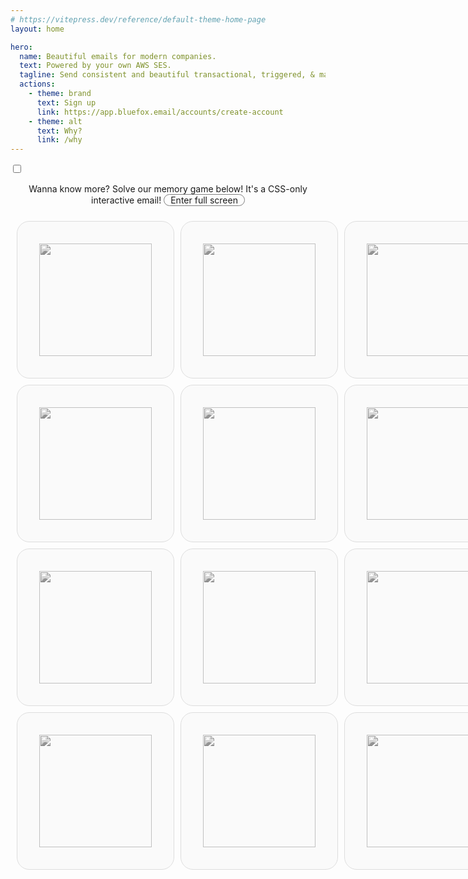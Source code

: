 ```yaml
---
# https://vitepress.dev/reference/default-theme-home-page
layout: home

hero:
  name: Beautiful emails for modern companies.
  text: Powered by your own AWS SES.
  tagline: Send consistent and beautiful transactional, triggered, & marketing emails that your customers will love.
  actions:
    - theme: brand
      text: Sign up
      link: https://app.bluefox.email/accounts/create-account
    - theme: alt
      text: Why?
      link: /why
---
```

<script setup>
  function resetGame() {
    document.getElementById('found-1').checked = false
    document.getElementById('found-2').checked = false
    document.getElementById('found-3').checked = false
    document.getElementById('found-4').checked = false
    document.getElementById('found-5').checked = false
    document.getElementById('found-6').checked = false
    document.getElementById('found-all').checked = false

    document.getElementById('c-1-1').checked = false
    document.getElementById('c-1-2').checked = false
    document.getElementById('c-1-3').checked = false
    document.getElementById('c-2-1').checked = false
    document.getElementById('c-2-2').checked = false
    document.getElementById('c-2-3').checked = false
    document.getElementById('c-3-1').checked = false
    document.getElementById('c-3-2').checked = false
    document.getElementById('c-3-3').checked = false
    document.getElementById('c-4-1').checked = false
    document.getElementById('c-4-2').checked = false
    document.getElementById('c-4-3').checked = false
  }
</script>
<style>
  .VPHero {
    background: linear-gradient(278deg, hsl(247.72, 53.44%, 90%) 10%, hsl(196.99, 86.56%, 90%) 90%);
  }

  html.dark .VPHero {
    background: linear-gradient(278deg, hsl(247.72, 53.44%, 10%) 10%, hsl(196.99, 86.56%, 10%) 90%);
  }

  .VPHero .container {
    display: block;
  }

  .VPHero .main {
    width: 100% !important;
    max-width: unset !important;
    text-align: center;
    display: block !important;
    padding: 100px 0;
  }
  .VPHero .main .name {
    width: 100% !important;
    max-width: unset !important;
  }

  .VPHero .main .text {
    width: 100% !important;
    max-width: unset !important;
    font-size: 26px;
    line-height: 32px;
  }
  .VPHero .main .tagline {
    width: 100% !important;
    max-width: unset !important;
  }

  .VPHero .main .actions {
    width: 100% !important;
    max-width: unset !important;
    justify-content: center !important;
  }

  .VPHero .main .image {
    width: 100% !important;
    max-width: 100% !important;
    display: block !important;
  }

  .VPButton {
    display: inline-block;
    border: 1px solid transparent;
    text-align: center;
    font-weight: 600;
    white-space: nowrap;
    transition: color 0.25s, border-color 0.25s, background-color 0.25s !important;
    text-decoration: none !important;
  }

  .VPButton.medium {
      border-radius: 20px;
      padding: 0 20px;
      line-height: 38px;
      font-size: 14px;
  }

  .VPButton.brand {
      border-color: var(--vp-button-brand-border);
      color: var(--vp-button-brand-text);
      background-color: var(--vp-button-brand-bg);
  }

  .VPButton.brand:hover {
    color: var(--vp-button-brand-text);
    background-color: var(--vp-button-brand-hover-bg);
  }

  .VPButton.alt {
    border-color: var(--vp-button-alt-border);
    color: var(--vp-button-alt-text);
    background-color: var(--vp-button-alt-bg);
  }

  .VPButton.alt:hover {
    border-color: var(--vp-button-alt-border);
    color: var(--vp-button-alt-text);
    background-color: var(--vp-button-alt-hover-bg);
  }


  .VPFeatures .title {
    font-size: 20px !important;
  }
  .VPFeatures .details {
    font-size: 16px !important;
  }

  .VPImage {
    max-width: 100% !important;
    max-height: 100% !important;
  }

  .memory-game-wrapper {
    width: 100%;
    height: 946px;
  }

  .memory-game-wrapper .content {
    width: 320px;
  }

  .memory-game-wrapper form table {
    all: unset;
    display: table;
    border-collapse: separate;
    border-spacing: 10px;
    margin: 0 auto;
  }
  .memory-game-wrapper form tr {
    all: unset;
    display: table-row;
    background-color: unset !important;
  }

  .memory-game-wrapper form td {
    all: unset;
    display: table-cell;
    border: none;
    border-collapse: collapse;
  }

  #exit-full-screen {
    display: none;
    border: 1px solid grey;
    border-radius: 20px;
    padding-left: 10px;
    padding-right: 10px;
    transition: all 0.5s ease;
  }

  #exit-full-screen:hover {
    color: #392C91;
    border: 1px solid #392C91;
  }

  #enter-full-screen {
    display: inline-block;
    border: 1px solid grey;
    border-radius: 20px;
    padding-left: 10px;
    padding-right: 10px;
    transition: all 0.5s ease;
  }

  #enter-full-screen:hover {
    color: #13B0EE;
    border: 1px solid #13B0EE;
  }


  #full-screen:checked ~ .memory-game-wrapper {
    position: fixed;
    top: 0;
    left: 0;
    width: 100vw;
    height: 100vh;

    background: white;
    z-index: 100;
  }

  html.dark #full-screen:checked ~ .memory-game-wrapper {
    background: #111111;
  }

  #full-screen:checked ~ .memory-game-wrapper #enter-full-screen {
    display: none;
  }
  #full-screen:checked ~ .memory-game-wrapper #exit-full-screen {
    display: inline-block;
  }



  .c {
    height: 180px;
    width: 180px;
  }

  .c label {
    display: block;
  }

  .memory-game-wrapper input[type="checkbox"] {
    display: none;
  }

  .memory-game-wrapper input[type="reset"] {
    display: none;
  }

  .card {
    width: 180px;
    height: 180px;
    padding: 35px;
    border: 1px solid #dddddd;
    border-radius: 20px;
    background: #fafafa;
  }

  html.dark .card {
    background: #111111;
    border: 1px solid #666666;
  }

  .card-back {
    filter: grayscale(100%);
    transition: all 0.5s ease;
  }

  .card-back:hover {
    border: 1px solid #13B0EE !important;
    filter: grayscale(0%);
  }

  .card-1, .card-2, .card-3, .card-4, .card-5, .card-6 {
    display: none;
  }

  .found-1, .found-2, .found-3, .found-4, .found-5, .found-6 {
    display: none;
  }

  .next {
    display: none;
  }

  .found-wrapper {
    border: 1px solid #dddddd;
    border-radius: 20px;
    padding: 20px;
    background: #fafafa;
    display: flex;
    background: linear-gradient(-45deg,#392C91 10%,#13B0EE 90%)
  }

  .found-wrapper .card {
    margin-right: 20px;
  }

  .found-wrapper h2 {
    color: white;
    margin: 0 !important;
    padding: 0 !important;
    border-top: 0px !important;
    font-size: 24px;
    line-height: 26px;
  }

  .found-wrapper p {
    color: white;
    margin: 8px 0;
    line-height: 22px;
  }

  .reset, .reset-1, .reset-2, .reset-3, .reset-4, .reset-5, .reset-6 {
    display: none;
    width: 600px;
    max-width: 100%;
    margin: 0 auto;
  }

  #win {
    display: none;
    width: 580px;
    margin: 0 auto;
    max-width: 100%;
  }

  .win-card {
    margin-top: 30px;
    border-radius: 20px;
    color: white;
    padding: 30px;
    text-align: center;

    background: linear-gradient(-45deg,#392C91 10%,#13B0EE 90%)
  }

  .win-card-actions {
    display: flex;
    justify-content: center;
  }

  #found-1:checked ~ form .card-1 { display: block; }
  #found-1:checked ~ form .label-1 { display: none; }
  #found-2:checked ~ form .card-2 { display: block; }
  #found-2:checked ~ form .label-2 { display: none; }
  #found-3:checked ~ form .card-3 { display: block; }
  #found-3:checked ~ form .label-3 { display: none; }
  #found-4:checked ~ form .card-4 { display: block; }
  #found-4:checked ~ form .label-4 { display: none; }
  #found-5:checked ~ form .card-5 { display: block; }
  #found-5:checked ~ form .label-5 { display: none; }
  #found-6:checked ~ form .card-6 { display: block; }
  #found-6:checked ~ form .label-6 { display: none; }

  #c-1-1:checked ~ .m .sl-1-1 { display: none; }
  #c-1-1:checked ~ .m .si-1-1 { display: block; }
  #c-1-2:checked ~ .m .sl-1-2 { display: none; }
  #c-1-2:checked ~ .m .si-1-2 { display: block; }
  #c-1-3:checked ~ .m .sl-1-3 { display: none; }
  #c-1-3:checked ~ .m .si-1-3 { display: block; }

  #c-2-1:checked ~ .m .sl-2-1 { display: none; }
  #c-2-1:checked ~ .m .si-2-1 { display: block; }
  #c-2-2:checked ~ .m .sl-2-2 { display: none; }
  #c-2-2:checked ~ .m .si-2-2 { display: block; }
  #c-2-3:checked ~ .m .sl-2-3 { display: none; }
  #c-2-3:checked ~ .m .si-2-3 { display: block; }

  #c-3-1:checked ~ .m .sl-3-1 { display: none; }
  #c-3-1:checked ~ .m .si-3-1 { display: block; }
  #c-3-2:checked ~ .m .sl-3-2 { display: none; }
  #c-3-2:checked ~ .m .si-3-2 { display: block; }
  #c-3-3:checked ~ .m .sl-3-3 { display: none; }
  #c-3-3:checked ~ .m .si-3-3 { display: block; }

  #c-4-1:checked ~ .m .sl-4-1 { display: none; }
  #c-4-1:checked ~ .m .si-4-1 { display: block; }
  #c-4-2:checked ~ .m .sl-4-2 { display: none; }
  #c-4-2:checked ~ .m .si-4-2 { display: block; }
  #c-4-3:checked ~ .m .sl-4-3 { display: none; }
  #c-4-3:checked ~ .m .si-4-3 { display: block; }

  /* cell 1-1 */
  #c-1-1:checked ~ #c-1-2:checked ~ .reset { display: block; }
  #c-1-1:checked ~ #c-1-2:checked ~ .selector { display: none; }
  #c-1-1:checked ~ #c-1-3:checked ~ .reset { display: block; }
  #c-1-1:checked ~ #c-1-3:checked ~ .selector { display: none; }

  #c-1-1:checked ~ #c-2-1:checked ~ .reset { display: block; }
  #c-1-1:checked ~ #c-2-1:checked ~ .selector { display: none; }
  #c-1-1:checked ~ #c-2-2:checked ~ .reset { display: block; }
  #c-1-1:checked ~ #c-2-2:checked ~ .selector { display: none; }
  #c-1-1:checked ~ #c-2-3:checked ~ .reset { display: block; }
  #c-1-1:checked ~ #c-2-3:checked ~ .selector { display: none; }

  #c-1-1:checked ~ #c-3-1:checked ~ .found-1 { display: block; }
  #c-1-1:checked ~ #c-3-1:checked ~ .selector { display: none; }
  #c-1-1:checked ~ #c-3-2:checked ~ .reset { display: block; }
  #c-1-1:checked ~ #c-3-2:checked ~ .selector { display: none; }
  #c-1-1:checked ~ #c-3-3:checked ~ .reset { display: block; }
  #c-1-1:checked ~ #c-3-3:checked ~ .selector { display: none; }

  #c-1-1:checked ~ #c-4-1:checked ~ .reset { display: block; }
  #c-1-1:checked ~ #c-4-1:checked ~ .selector { display: none; }
  #c-1-1:checked ~ #c-4-2:checked ~ .reset { display: block; }
  #c-1-1:checked ~ #c-4-2:checked ~ .selector { display: none; }
  #c-1-1:checked ~ #c-4-3:checked ~ .reset { display: block; }
  #c-1-1:checked ~ #c-4-3:checked ~ .selector { display: none; }

  /* cell 1-2 */
  #c-1-2:checked ~ #c-1-3:checked ~ .reset { display: block; }
  #c-1-2:checked ~ #c-1-3:checked ~ .selector { display: none; }

  #c-1-2:checked ~ #c-2-1:checked ~ .reset { display: block; }
  #c-1-2:checked ~ #c-2-1:checked ~ .selector { display: none; }
  #c-1-2:checked ~ #c-2-2:checked ~ .reset { display: block; }
  #c-1-2:checked ~ #c-2-2:checked ~ .selector { display: none; }
  #c-1-2:checked ~ #c-2-3:checked ~ .reset { display: block; }
  #c-1-2:checked ~ #c-2-3:checked ~ .selector { display: none; }

  #c-1-2:checked ~ #c-3-1:checked ~ .reset { display: block; }
  #c-1-2:checked ~ #c-3-1:checked ~ .selector { display: none; }
  #c-1-2:checked ~ #c-3-2:checked ~ .reset { display: block; }
  #c-1-2:checked ~ #c-3-2:checked ~ .selector { display: none; }
  #c-1-2:checked ~ #c-3-3:checked ~ .reset { display: block; }
  #c-1-2:checked ~ #c-3-3:checked ~ .selector { display: none; }

  #c-1-2:checked ~ #c-4-1:checked ~ .reset { display: block; }
  #c-1-2:checked ~ #c-4-1:checked ~ .selector { display: none; }
  #c-1-2:checked ~ #c-4-2:checked ~ .reset { display: block; }
  #c-1-2:checked ~ #c-4-2:checked ~ .selector { display: none; }
  #c-1-2:checked ~ #c-4-3:checked ~ .found-2 { display: block; }
  #c-1-2:checked ~ #c-4-3:checked ~ .selector { display: none; }

  /* cell 1-3 */
  #c-1-3:checked ~ #c-2-1:checked ~ .reset { display: block; }
  #c-1-3:checked ~ #c-2-1:checked ~ .selector { display: none; }
  #c-1-3:checked ~ #c-2-2:checked ~ .reset { display: block; }
  #c-1-3:checked ~ #c-2-2:checked ~ .selector { display: none; }
  #c-1-3:checked ~ #c-2-3:checked ~ .reset { display: block; }
  #c-1-3:checked ~ #c-2-3:checked ~ .selector { display: none; }

  #c-1-3:checked ~ #c-3-1:checked ~ .reset { display: block; }
  #c-1-3:checked ~ #c-3-1:checked ~ .selector { display: none; }
  #c-1-3:checked ~ #c-3-2:checked ~ .reset { display: block; }
  #c-1-3:checked ~ #c-3-2:checked ~ .selector { display: none; }
  #c-1-3:checked ~ #c-3-3:checked ~ .found-4 { display: block; }
  #c-1-3:checked ~ #c-3-3:checked ~ .selector { display: none; }

  #c-1-3:checked ~ #c-4-1:checked ~ .reset { display: block; }
  #c-1-3:checked ~ #c-4-1:checked ~ .selector { display: none; }
  #c-1-3:checked ~ #c-4-2:checked ~ .reset { display: block; }
  #c-1-3:checked ~ #c-4-2:checked ~ .selector { display: none; }
  #c-1-3:checked ~ #c-4-3:checked ~ .reset { display: block; }
  #c-1-3:checked ~ #c-4-3:checked ~ .selector { display: none; }

  /* cell 2-1 */
  #c-2-1:checked ~ #c-2-2:checked ~ .reset { display: block; }
  #c-2-1:checked ~ #c-2-2:checked ~ .selector { display: none; }
  #c-2-1:checked ~ #c-2-3:checked ~ .found-5 { display: block; }
  #c-2-1:checked ~ #c-2-3:checked ~ .selector { display: none; }

  #c-2-1:checked ~ #c-3-1:checked ~ .reset { display: block; }
  #c-2-1:checked ~ #c-3-1:checked ~ .selector { display: none; }
  #c-2-1:checked ~ #c-3-2:checked ~ .reset { display: block; }
  #c-2-1:checked ~ #c-3-2:checked ~ .selector { display: none; }
  #c-2-1:checked ~ #c-3-3:checked ~ .reset { display: block; }
  #c-2-1:checked ~ #c-3-3:checked ~ .selector { display: none; }

  #c-2-1:checked ~ #c-4-1:checked ~ .reset { display: block; }
  #c-2-1:checked ~ #c-4-1:checked ~ .selector { display: none; }
  #c-2-1:checked ~ #c-4-2:checked ~ .reset { display: block; }
  #c-2-1:checked ~ #c-4-2:checked ~ .selector { display: none; }
  #c-2-1:checked ~ #c-4-3:checked ~ .reset { display: block; }
  #c-2-1:checked ~ #c-4-3:checked ~ .selector { display: none; }

  /* cell 2-2 */
  #c-2-2:checked ~ #c-2-3:checked ~ .reset { display: block; }
  #c-2-2:checked ~ #c-2-3:checked ~ .selector { display: none; }

  #c-2-2:checked ~ #c-3-1:checked ~ .reset { display: block; }
  #c-2-2:checked ~ #c-3-1:checked ~ .selector { display: none; }
  #c-2-2:checked ~ #c-3-2:checked ~ .reset { display: block; }
  #c-2-2:checked ~ #c-3-2:checked ~ .selector { display: none; }
  #c-2-2:checked ~ #c-3-3:checked ~ .reset { display: block; }
  #c-2-2:checked ~ #c-3-3:checked ~ .selector { display: none; }

  #c-2-2:checked ~ #c-4-1:checked ~ .found-3 { display: block; }
  #c-2-2:checked ~ #c-4-1:checked ~ .selector { display: none; }
  #c-2-2:checked ~ #c-4-2:checked ~ .reset { display: block; }
  #c-2-2:checked ~ #c-4-2:checked ~ .selector { display: none; }
  #c-2-2:checked ~ #c-4-3:checked ~ .reset { display: block; }
  #c-2-2:checked ~ #c-4-3:checked ~ .selector { display: none; }

  /* cell 2-3 */
  #c-2-3:checked ~ #c-3-1:checked ~ .reset { display: block; }
  #c-2-3:checked ~ #c-3-1:checked ~ .selector { display: none; }
  #c-2-3:checked ~ #c-3-2:checked ~ .reset { display: block; }
  #c-2-3:checked ~ #c-3-2:checked ~ .selector { display: none; }
  #c-2-3:checked ~ #c-3-3:checked ~ .reset { display: block; }
  #c-2-3:checked ~ #c-3-3:checked ~ .selector { display: none; }

  #c-2-3:checked ~ #c-4-1:checked ~ .reset { display: block; }
  #c-2-3:checked ~ #c-4-1:checked ~ .selector { display: none; }
  #c-2-3:checked ~ #c-4-2:checked ~ .reset { display: block; }
  #c-2-3:checked ~ #c-4-2:checked ~ .selector { display: none; }
  #c-2-3:checked ~ #c-4-3:checked ~ .reset { display: block; }
  #c-2-3:checked ~ #c-4-3:checked ~ .selector { display: none; }

  /* cell 3-1 */
  #c-3-1:checked ~ #c-3-2:checked ~ .reset { display: block; }
  #c-3-1:checked ~ #c-3-2:checked ~ .selector { display: none; }
  #c-3-1:checked ~ #c-3-3:checked ~ .reset { display: block; }
  #c-3-1:checked ~ #c-3-3:checked ~ .selector { display: none; }

  #c-3-1:checked ~ #c-4-1:checked ~ .reset { display: block; }
  #c-3-1:checked ~ #c-4-1:checked ~ .selector { display: none; }
  #c-3-1:checked ~ #c-4-2:checked ~ .reset { display: block; }
  #c-3-1:checked ~ #c-4-2:checked ~ .selector { display: none; }
  #c-3-1:checked ~ #c-4-3:checked ~ .reset { display: block; }
  #c-3-1:checked ~ #c-4-3:checked ~ .selector { display: none; }

  /* cell 3-2 */
  #c-3-2:checked ~ #c-3-3:checked ~ .reset { display: block; }
  #c-3-2:checked ~ #c-3-3:checked ~ .selector { display: none; }

  #c-3-2:checked ~ #c-4-1:checked ~ .reset { display: block; }
  #c-3-2:checked ~ #c-4-1:checked ~ .selector { display: none; }
  #c-3-2:checked ~ #c-4-2:checked ~ .found-6 { display: block; }
  #c-3-2:checked ~ #c-4-2:checked ~ .selector { display: none; }
  #c-3-2:checked ~ #c-4-3:checked ~ .reset { display: block; }
  #c-3-2:checked ~ #c-4-3:checked ~ .selector { display: none; }

  /* cell 3-3 */
  #c-3-3:checked ~ #c-4-1:checked ~ .reset { display: block; }
  #c-3-3:checked ~ #c-4-1:checked ~ .selector { display: none; }
  #c-3-3:checked ~ #c-4-2:checked ~ .reset { display: block; }
  #c-3-3:checked ~ #c-4-2:checked ~ .selector { display: none; }
  #c-3-3:checked ~ #c-4-3:checked ~ .reset { display: block; }
  #c-3-3:checked ~ #c-4-3:checked ~ .selector { display: none; }

  /* cell 4-1 */
  #c-4-1:checked ~ #c-4-2:checked ~ .reset { display: block; }
  #c-4-1:checked ~ #c-4-2:checked ~ .selector { display: none; }
  #c-4-1:checked ~ #c-4-3:checked ~ .reset { display: block; }
  #c-4-1:checked ~ #c-4-3:checked ~ .selector { display: none; }

  /* cell 4-2 */
  #c-4-2:checked ~ #c-4-3:checked ~ .reset { display: block; }
  #c-4-2:checked ~ #c-4-3:checked ~ .selector { display: none; }

  /* handling found reset */
  #found-1:checked ~ form #c-1-1:checked ~ .found-1 { display: none; }
  #found-1:checked ~ form #c-1-1:checked ~ .reset-1 { display: block; }

  #found-2:checked ~ form #c-1-2:checked ~ .found-2 { display: none; }
  #found-2:checked ~ form #c-1-2:checked ~ .reset-2 { display: block; }

  #found-3:checked ~ form #c-2-2:checked ~ .found-3 { display: none; }
  #found-3:checked ~ form #c-2-2:checked ~ .reset-3 { display: block; }

  #found-4:checked ~ form #c-1-3:checked ~ .found-4 { display: none; }
  #found-4:checked ~ form #c-1-3:checked ~ .reset-4 { display: block; }

  #found-5:checked ~ form #c-2-1:checked ~ .found-5 { display: none; }
  #found-5:checked ~ form #c-2-1:checked ~ .reset-5 { display: block; }

  #found-6:checked ~ form #c-3-2:checked ~ .found-6 { display: none; }
  #found-6:checked ~ form #c-3-2:checked ~ .reset-6 { display: block; }

  #found-all:checked ~ form #win {
    display: block;
  }

  #found-all:checked ~ form .found-reset {
    display: none !important;
  }

  .show-won {
    display: none;
  }

  #found-1:checked ~ #found-2:checked ~ #found-3:checked ~ #found-4:checked ~ #found-5:checked ~ #found-6:checked ~ form .found-reset .continue {
    display: none;
  }

  #found-1:checked ~ #found-2:checked ~ #found-3:checked ~ #found-4:checked ~ #found-5:checked ~ #found-6:checked ~ form .found-reset .show-won {
    display: inline-block;
  }

  @media (max-width: 599px) {
    .VPHero .main {
      padding: 0;
    }

    #enter-full-screen {
      width: 100%;
    }
    #exit-full-screen {
      width: 100%;
    }

    #memory-game-wrapper {
      height: 540px;
    }
    .c {
      height: 90px;
      width: 90px;
    }
    .card {
      width: 90px;
      height: 90px;
      padding: 20px;
      border: 1px solid #dddddd;
      border-radius: 20px;
      background: #fafafa;
    }
    .found-wrapper {
      flex-direction: column;
      align-items: center;
    }

    .found-wrapper .card {
      margin: 0;
    }
  }
</style>

<input id="full-screen" type="checkbox">
<div class="memory-game-wrapper">
  <p style="text-align: center;">Wanna know more? Solve our memory game below! It's a CSS-only interactive email! <label id="enter-full-screen" for="full-screen">Enter full screen</label><label id="exit-full-screen" for="full-screen">Exit full screen</label></p>
  <input id="found-1" type="checkbox" />
  <input id="found-2" type="checkbox" />
  <input id="found-3" type="checkbox" />
  <input id="found-4" type="checkbox" />
  <input id="found-5" type="checkbox" />
  <input id="found-6" type="checkbox" />

  <input id="found-all" type="checkbox">
  
  <form>
    <input id="c-1-1" type="checkbox" />
    <input id="c-1-2" type="checkbox" />
    <input id="c-1-3" type="checkbox" />
    <input id="c-2-1" type="checkbox" />
    <input id="c-2-2" type="checkbox" />
    <input id="c-2-3" type="checkbox" />
    <input id="c-3-1" type="checkbox" />
    <input id="c-3-2" type="checkbox" />
    <input id="c-3-3" type="checkbox" />
    <input id="c-4-1" type="checkbox" />
    <input id="c-4-2" type="checkbox" />
    <input id="c-4-3" type="checkbox" />
    <input id="reset" type="reset" value="reset" />
    <table class="selector m">
      <tr>
        <td class="c"><label for="c-1-1" class="sl-1-1 label-1"><img class="card card-back" src="/assets/bluefoxemail-logo3.png"/></label><img class="card card-1 si-1-1" src="/assets/card-palette.png"/></td>
        <td class="c"><label for="c-1-2" class="sl-1-2 label-2"><img class="card card-back" src="/assets/bluefoxemail-logo3.png"/></label><img class="card card-2 si-1-2" src="/assets/card-editor.png"/></td>
        <td class="c"><label for="c-1-3" class="sl-1-3 label-4"><img class="card card-back" src="/assets/bluefoxemail-logo3.png"/></label><img class="card card-4 si-1-3" src="/assets/card-broken-email.png"/></td>
      </tr>
      <tr>
        <td class="c"><label for="c-2-1" class="sl-2-1 label-5"><img class="card card-back" src="/assets/bluefoxemail-logo3.png"/></label><img class="card card-5 si-2-1" src="/assets/card-puzzle.png"/></td>
        <td class="c"><label for="c-2-2" class="sl-2-2 label-3"><img class="card card-back" src="/assets/bluefoxemail-logo3.png"/></label><img class="card card-3 si-2-2" src="/assets/card-chart.png"/></td>
        <td class="c"><label for="c-2-3" class="sl-2-3 label-5"><img class="card card-back" src="/assets/bluefoxemail-logo3.png"/></label><img class="card card-5 si-2-3" src="/assets/card-puzzle.png"/></td>
      </tr>
      <tr>
        <td class="c"><label for="c-3-1" class="sl-3-1 label-1"><img class="card card-back" src="/assets/bluefoxemail-logo3.png"/></label><img class="card card-1 si-3-1" src="/assets/card-palette.png"/></td>
        <td class="c"><label for="c-3-2" class="sl-3-2 label-6"><img class="card card-back" src="/assets/bluefoxemail-logo3.png"/></label><img class="card card-6 si-3-2" src="/assets/card-mailbox.png"/></td>
        <td class="c"><label for="c-3-3" class="sl-3-3 label-4"><img class="card card-back" src="/assets/bluefoxemail-logo3.png"/></label><img class="card card-4 si-3-3" src="/assets/card-broken-email.png"/></td>
      </tr>
      <tr>
        <td class="c"><label for="c-4-1" class="sl-4-1 label-3"><img class="card card-back" src="/assets/bluefoxemail-logo3.png"/></label><img class="card card-3 si-4-1" src="/assets/card-chart.png"/></td>
        <td class="c"><label for="c-4-2" class="sl-4-2 label-6"><img class="card card-back" src="/assets/bluefoxemail-logo3.png"/></label><img class="card card-6 si-4-2" src="/assets/card-mailbox.png"/></td>
        <td class="c"><label for="c-4-3" class="sl-4-3 label-2"><img class="card card-back" src="/assets/bluefoxemail-logo3.png"/></label><img class="card card-2 si-4-3" src="/assets/card-editor.png"/></td>
      </tr>
    </table>
    <label class="reset m" for="reset">
      <table>
        <tr>
          <td class="c"><img class="sl-1-1 card label-1 card-back" src="/assets/bluefoxemail-logo3.png"/><img class="card card-1 si-1-1" src="/assets/card-palette.png"/></td>
          <td class="c"><img class="sl-1-2 card label-2 card-back" src="/assets/bluefoxemail-logo3.png"/><img class="card card-2 si-1-2" src="/assets/card-editor.png"/></td>
          <td class="c"><img class="sl-1-3 card label-4 card-back" src="/assets/bluefoxemail-logo3.png"/><img class="card card-4 si-1-3" src="/assets/card-broken-email.png"/></td>
        </tr>
        <tr>
          <td class="c"><img class="sl-2-1 card label-5 card-back" src="/assets/bluefoxemail-logo3.png"/><img class="card card-5 si-2-1" src="/assets/card-puzzle.png"/></td>
          <td class="c"><img class="sl-2-2 card label-3 card-back" src="/assets/bluefoxemail-logo3.png"/><img class="card card-3 si-2-2" src="/assets/card-chart.png"/></td>
          <td class="c"><img class="sl-2-3 card label-5 card-back" src="/assets/bluefoxemail-logo3.png"/><img class="card card-5 si-2-3" src="/assets/card-puzzle.png"/></td>
        </tr>
        <tr>
          <td class="c"><img class="sl-3-1 card label-1 card-back" src="/assets/bluefoxemail-logo3.png"/><img class="card card-1 si-3-1" src="/assets/card-palette.png"/></td>
          <td class="c"><img class="sl-3-2 card label-6 card-back" src="/assets/bluefoxemail-logo3.png"/><img class="card card-6 si-3-2" src="/assets/card-mailbox.png"/></td>
          <td class="c"><img class="sl-3-3 card label-4 card-back" src="/assets/bluefoxemail-logo3.png"/><img class="card card-4 si-3-3" src="/assets/card-broken-email.png"/></td>
        </tr>
        <tr>
          <td class="c"><img class="sl-4-1 card label-3 card-back" src="/assets/bluefoxemail-logo3.png"/><img class="card card-3 si-4-1" src="/assets/card-chart.png"/></td>
          <td class="c"><img class="sl-4-2 card label-6 card-back" src="/assets/bluefoxemail-logo3.png"/><img class="card card-6 si-4-2" src="/assets/card-mailbox.png"/></td>
          <td class="c"><img class="sl-4-3 card label-2 card-back" src="/assets/bluefoxemail-logo3.png"/><img class="card card-2 si-4-3" src="/assets/card-editor.png"/></td>
        </tr>
      </table>
    </label>
    <label class="found-1 m" for="found-1">
      <table>
        <tr>
          <td class="c"><img class="sl-1-1 card label-1 card-back" src="/assets/bluefoxemail-logo3.png"/><img class="card card-1 si-1-1" src="/assets/card-palette.png"/></td>
          <td class="c"><img class="sl-1-2 card label-2 card-back" src="/assets/bluefoxemail-logo3.png"/><img class="card card-2 si-1-2" src="/assets/card-editor.png"/></td>
          <td class="c"><img class="sl-1-3 card label-4 card-back" src="/assets/bluefoxemail-logo3.png"/><img class="card card-4 si-1-3" src="/assets/card-broken-email.png"/></td>
        </tr>
        <tr>
          <td class="c"><img class="sl-2-1 card label-5 card-back" src="/assets/bluefoxemail-logo3.png"/><img class="card card-5 si-2-1" src="/assets/card-puzzle.png"/></td>
          <td class="c"><img class="sl-2-2 card label-3 card-back" src="/assets/bluefoxemail-logo3.png"/><img class="card card-3 si-2-2" src="/assets/card-chart.png"/></td>
          <td class="c"><img class="sl-2-3 card label-5 card-back" src="/assets/bluefoxemail-logo3.png"/><img class="card card-5 si-2-3" src="/assets/card-puzzle.png"/></td>
        </tr>
        <tr>
          <td class="c"><img class="sl-3-1 card label-1 card-back" src="/assets/bluefoxemail-logo3.png"/><img class="card card-1 si-3-1" src="/assets/card-palette.png"/></td>
          <td class="c"><img class="sl-3-2 card label-6 card-back" src="/assets/bluefoxemail-logo3.png"/><img class="card card-6 si-3-2" src="/assets/card-mailbox.png"/></td>
          <td class="c"><img class="sl-3-3 card label-4 card-back" src="/assets/bluefoxemail-logo3.png"/><img class="card card-4 si-3-3" src="/assets/card-broken-email.png"/></td>
        </tr>
        <tr>
          <td class="c"><img class="sl-4-1 card label-3 card-back" src="/assets/bluefoxemail-logo3.png"/><img class="card card-3 si-4-1" src="/assets/card-chart.png"/></td>
          <td class="c"><img class="sl-4-2 card label-6 card-back" src="/assets/bluefoxemail-logo3.png"/><img class="card card-6 si-4-2" src="/assets/card-mailbox.png"/></td>
          <td class="c"><img class="sl-4-3 card label-2 card-back" src="/assets/bluefoxemail-logo3.png"/><img class="card card-2 si-4-3" src="/assets/card-editor.png"/></td>
        </tr>
      </table>
    </label>
    <div class="found-reset reset-1">
      <div class="found-wrapper">
        <img class="card" src="/assets/card-palette.png"/>
        <div>
          <h2>Consistency and efficiency with our design system</h2>
          <p>Our design system feature ensures your emails (transactional, triggered, or marketing) maintain a consistent, professional look with predefined fonts, colors, and layouts. This saves time, reduces errors, and makes scaling easier by eliminating the need to redesign each message, improving both efficiency and brand consistency.</p>
          <label class="continue VPButton medium brand" for="reset">Continue</label>
          <label class="show-won VPButton medium brand" for="found-all">Continue</label>
        </div>
      </div>
    </div>
    <label class="found-2 m" for="found-2">
      <table>
        <tr>
          <td><img class="sl-1-1 card label-1 card-back" src="/assets/bluefoxemail-logo3.png"/><img class="card card-1 si-1-1" src="/assets/card-palette.png"/></td>
          <td><img class="sl-1-2 card label-2 card-back" src="/assets/bluefoxemail-logo3.png"/><img class="card card-2 si-1-2" src="/assets/card-editor.png"/></td>
          <td><img class="sl-1-3 card label-4 card-back" src="/assets/bluefoxemail-logo3.png"/><img class="card card-4 si-1-3" src="/assets/card-broken-email.png"/></td>
        </tr>
        <tr>
          <td><img class="sl-2-1 card label-5 card-back" src="/assets/bluefoxemail-logo3.png"/><img class="card card-5 si-2-1" src="/assets/card-puzzle.png"/></td>
          <td><img class="sl-2-2 card label-3 card-back" src="/assets/bluefoxemail-logo3.png"/><img class="card card-3 si-2-2" src="/assets/card-chart.png"/></td>
          <td><img class="sl-2-3 card label-5 card-back" src="/assets/bluefoxemail-logo3.png"/><img class="card card-5 si-2-3" src="/assets/card-puzzle.png"/></td>
        </tr>
        <tr>
          <td><img class="sl-3-1 card label-1 card-back" src="/assets/bluefoxemail-logo3.png"/><img class="card card-1 si-3-1" src="/assets/card-palette.png"/></td>
          <td><img class="sl-3-2 card label-6 card-back" src="/assets/bluefoxemail-logo3.png"/><img class="card card-6 si-3-2" src="/assets/card-mailbox.png"/></td>
          <td><img class="sl-3-3 card label-4 card-back" src="/assets/bluefoxemail-logo3.png"/><img class="card card-4 si-3-3" src="/assets/card-broken-email.png"/></td>
        </tr>
        <tr>
          <td><img class="sl-4-1 card label-3 card-back" src="/assets/bluefoxemail-logo3.png"/><img class="card card-3 si-4-1" src="/assets/card-chart.png"/></td>
          <td><img class="sl-4-2 card label-6 card-back" src="/assets/bluefoxemail-logo3.png"/><img class="card card-6 si-4-2" src="/assets/card-mailbox.png"/></td>
          <td><img class="sl-4-3 card label-2 card-back" src="/assets/bluefoxemail-logo3.png"/><img class="card card-2 si-4-3" src="/assets/card-editor.png"/></td>
        </tr>
      </table>
    </label>
    <div class="found-reset reset-2">
      <div class="found-wrapper">
        <img class="card" src="/assets/card-editor.png"/>
        <div>
          <h2>Create pixel-perfect emails with the best email editor</h2>
          <p>With our email editor, you can create pixel-perfect designs easily. It’s the most advanced on the market, giving you full control over every detail, so your emails look exactly how you want across all devices.</p>
          <label class="continue VPButton medium brand" for="reset">Continue</label>
          <label class="show-won VPButton medium brand" for="found-all">Continue</label>
        </div>
      </div>
    </div>
    <label class="found-3 m" for="found-3">
      <table>
        <tr>
          <td><img class="sl-1-1 card label-1 card-back" src="/assets/bluefoxemail-logo3.png"/><img class="card card-1 si-1-1" src="/assets/card-palette.png"/></td>
          <td><img class="sl-1-2 card label-2 card-back" src="/assets/bluefoxemail-logo3.png"/><img class="card card-2 si-1-2" src="/assets/card-editor.png"/></td>
          <td><img class="sl-1-3 card label-4 card-back" src="/assets/bluefoxemail-logo3.png"/><img class="card card-4 si-1-3" src="/assets/card-broken-email.png"/></td>
        </tr>
        <tr>
          <td><img class="sl-2-1 card label-5 card-back" src="/assets/bluefoxemail-logo3.png"/><img class="card card-5 si-2-1" src="/assets/card-puzzle.png"/></td>
          <td><img class="sl-2-2 card label-3 card-back" src="/assets/bluefoxemail-logo3.png"/><img class="card card-3 si-2-2" src="/assets/card-chart.png"/></td>
          <td><img class="sl-2-3 card label-5 card-back" src="/assets/bluefoxemail-logo3.png"/><img class="card card-5 si-2-3" src="/assets/card-puzzle.png"/></td>
        </tr>
        <tr>
          <td><img class="sl-3-1 card label-1 card-back" src="/assets/bluefoxemail-logo3.png"/><img class="card card-1 si-3-1" src="/assets/card-palette.png"/></td>
          <td><img class="sl-3-2 card label-6 card-back" src="/assets/bluefoxemail-logo3.png"/><img class="card card-6 si-3-2" src="/assets/card-mailbox.png"/></td>
          <td><img class="sl-3-3 card label-4 card-back" src="/assets/bluefoxemail-logo3.png"/><img class="card card-4 si-3-3" src="/assets/card-broken-email.png"/></td>
        </tr>
        <tr>
          <td><img class="sl-4-1 card label-3 card-back" src="/assets/bluefoxemail-logo3.png"/><img class="card card-3 si-4-1" src="/assets/card-chart.png"/></td>
          <td><img class="sl-4-2 card label-6 card-back" src="/assets/bluefoxemail-logo3.png"/><img class="card card-6 si-4-2" src="/assets/card-mailbox.png"/></td>
          <td><img class="sl-4-3 card label-2 card-back" src="/assets/bluefoxemail-logo3.png"/><img class="card card-2 si-4-3" src="/assets/card-editor.png"/></td>
        </tr>
      </table>
    </label>
    <div class="found-reset reset-3">
      <div class="found-wrapper">
        <img class="card" src="/assets/card-chart.png"/>
        <div>
          <h2>Comprehensive email analytics at your fingertips</h2>
          <p>We provide all the essential email analytics tools, so you can track open rates, click-through rates, bounces, and more. This gives you full visibility into how your emails are performing, helping you optimize your strategy and improve engagement.</p>
          <label class="continue VPButton medium brand" for="reset">Continue</label>
          <label class="show-won VPButton medium brand" for="found-all">Continue</label>
        </div>
      </div>
    </div>
    <label class="found-4 m" for="found-4">
      <table>
        <tr>
          <td><img class="sl-1-1 card label-1 card-back" src="/assets/bluefoxemail-logo3.png"/><img class="card card-1 si-1-1" src="/assets/card-palette.png"/></td>
          <td><img class="sl-1-2 card label-2 card-back" src="/assets/bluefoxemail-logo3.png"/><img class="card card-2 si-1-2" src="/assets/card-editor.png"/></td>
          <td><img class="sl-1-3 card label-4 card-back" src="/assets/bluefoxemail-logo3.png"/><img class="card card-4 si-1-3" src="/assets/card-broken-email.png"/></td>
        </tr>
        <tr>
          <td><img class="sl-2-1 card label-5 card-back" src="/assets/bluefoxemail-logo3.png"/><img class="card card-5 si-2-1" src="/assets/card-puzzle.png"/></td>
          <td><img class="sl-2-2 card label-3 card-back" src="/assets/bluefoxemail-logo3.png"/><img class="card card-3 si-2-2" src="/assets/card-chart.png"/></td>
          <td><img class="sl-2-3 card label-5 card-back" src="/assets/bluefoxemail-logo3.png"/><img class="card card-5 si-2-3" src="/assets/card-puzzle.png"/></td>
        </tr>
        <tr>
          <td><img class="sl-3-1 card label-1 card-back" src="/assets/bluefoxemail-logo3.png"/><img class="card card-1 si-3-1" src="/assets/card-palette.png"/></td>
          <td><img class="sl-3-2 card label-6 card-back" src="/assets/bluefoxemail-logo3.png"/><img class="card card-6 si-3-2" src="/assets/card-mailbox.png"/></td>
          <td><img class="sl-3-3 card label-4 card-back" src="/assets/bluefoxemail-logo3.png"/><img class="card card-4 si-3-3" src="/assets/card-broken-email.png"/></td>
        </tr>
        <tr>
          <td><img class="sl-4-1 card label-3 card-back" src="/assets/bluefoxemail-logo3.png"/><img class="card card-3 si-4-1" src="/assets/card-chart.png"/></td>
          <td><img class="sl-4-2 card label-6 card-back" src="/assets/bluefoxemail-logo3.png"/><img class="card card-6 si-4-2" src="/assets/card-mailbox.png"/></td>
          <td><img class="sl-4-3 card label-2 card-back" src="/assets/bluefoxemail-logo3.png"/><img class="card card-2 si-4-3" src="/assets/card-editor.png"/></td>
        </tr>
      </table>
    </label>
    <div class="found-reset reset-4">
      <div class="found-wrapper">
        <img class="card" src="/assets/card-broken-email.png"/>
        <div>
          <h2>Ensure perfect emails across all clients. Even Outlook!</h2>
          <p>Email HTML is notoriously tricky because different email clients, especially Outlook, handle code inconsistently. What looks great in one client can completely break in another. But with our service, you don’t have to worry. Our platform ensures your emails look perfect across all clients, so you can focus on the content, not the technical headaches.</p>
          <label class="continue VPButton medium brand" for="reset">Continue</label>
          <label class="show-won VPButton medium brand" for="found-all">Continue</label>
        </div>
      </div>
    </div>
    <label class="found-5 m" for="found-5">
      <table>
        <tr>
          <td><img class="sl-1-1 card label-1 card-back" src="/assets/bluefoxemail-logo3.png"/><img class="card card-1 si-1-1" src="/assets/card-palette.png"/></td>
          <td><img class="sl-1-2 card label-2 card-back" src="/assets/bluefoxemail-logo3.png"/><img class="card card-2 si-1-2" src="/assets/card-editor.png"/></td>
          <td><img class="sl-1-3 card label-4 card-back" src="/assets/bluefoxemail-logo3.png"/><img class="card card-4 si-1-3" src="/assets/card-broken-email.png"/></td>
        </tr>
        <tr>
          <td><img class="sl-2-1 card label-5 card-back" src="/assets/bluefoxemail-logo3.png"/><img class="card card-5 si-2-1" src="/assets/card-puzzle.png"/></td>
          <td><img class="sl-2-2 card label-3 card-back" src="/assets/bluefoxemail-logo3.png"/><img class="card card-3 si-2-2" src="/assets/card-chart.png"/></td>
          <td><img class="sl-2-3 card label-5 card-back" src="/assets/bluefoxemail-logo3.png"/><img class="card card-5 si-2-3" src="/assets/card-puzzle.png"/></td>
        </tr>
        <tr>
          <td><img class="sl-3-1 card label-1 card-back" src="/assets/bluefoxemail-logo3.png"/><img class="card card-1 si-3-1" src="/assets/card-palette.png"/></td>
          <td><img class="sl-3-2 card label-6 card-back" src="/assets/bluefoxemail-logo3.png"/><img class="card card-6 si-3-2" src="/assets/card-mailbox.png"/></td>
          <td><img class="sl-3-3 card label-4 card-back" src="/assets/bluefoxemail-logo3.png"/><img class="card card-4 si-3-3" src="/assets/card-broken-email.png"/></td>
        </tr>
        <tr>
          <td><img class="sl-4-1 card label-3 card-back" src="/assets/bluefoxemail-logo3.png"/><img class="card card-3 si-4-1" src="/assets/card-chart.png"/></td>
          <td><img class="sl-4-2 card label-6 card-back" src="/assets/bluefoxemail-logo3.png"/><img class="card card-6 si-4-2" src="/assets/card-mailbox.png"/></td>
          <td><img class="sl-4-3 card label-2 card-back" src="/assets/bluefoxemail-logo3.png"/><img class="card card-2 si-4-3" src="/assets/card-editor.png"/></td>
        </tr>
      </table>
    </label>
    <div class="found-reset reset-5">
      <div class="found-wrapper">
        <img class="card" src="/assets/card-puzzle.png"/>
        <div>
          <h2>Effortless integration</h2>
          <p>We make integration simple by generating code snippets for sending emails and managing lists in various programming languages. This way, no matter what tech stack you’re using, you can easily plug in our service without having to write everything from scratch.</p>
          <label class="continue VPButton medium brand" for="reset">Continue</label>
          <label class="show-won VPButton medium brand" for="found-all">Continue</label>
        </div>
      </div>
    </div>
    <label class="found-6 m" for="found-6">
      <table>
        <tr>
          <td><img class="sl-1-1 card label-1 card-back" src="/assets/bluefoxemail-logo3.png"/><img class="card card-1 si-1-1" src="/assets/card-palette.png"/></td>
          <td><img class="sl-1-2 card label-2 card-back" src="/assets/bluefoxemail-logo3.png"/><img class="card card-2 si-1-2" src="/assets/card-editor.png"/></td>
          <td><img class="sl-1-3 card label-4 card-back" src="/assets/bluefoxemail-logo3.png"/><img class="card card-4 si-1-3" src="/assets/card-broken-email.png"/></td>
        </tr>
        <tr>
          <td><img class="sl-2-1 card label-5 card-back" src="/assets/bluefoxemail-logo3.png"/><img class="card card-5 si-2-1" src="/assets/card-puzzle.png"/></td>
          <td><img class="sl-2-2 card label-3 card-back" src="/assets/bluefoxemail-logo3.png"/><img class="card card-3 si-2-2" src="/assets/card-chart.png"/></td>
          <td><img class="sl-2-3 card label-5 card-back" src="/assets/bluefoxemail-logo3.png"/><img class="card card-5 si-2-3" src="/assets/card-puzzle.png"/></td>
        </tr>
        <tr>
          <td><img class="sl-3-1 card label-1 card-back" src="/assets/bluefoxemail-logo3.png"/><img class="card card-1 si-3-1" src="/assets/card-palette.png"/></td>
          <td><img class="sl-3-2 card label-6 card-back" src="/assets/bluefoxemail-logo3.png"/><img class="card card-6 si-3-2" src="/assets/card-mailbox.png"/></td>
          <td><img class="sl-3-3 card label-4 card-back" src="/assets/bluefoxemail-logo3.png"/><img class="card card-4 si-3-3" src="/assets/card-broken-email.png"/></td>
        </tr>
        <tr>
          <td><img class="sl-4-1 card label-3 card-back" src="/assets/bluefoxemail-logo3.png"/><img class="card card-3 si-4-1" src="/assets/card-chart.png"/></td>
          <td><img class="sl-4-2 card label-6 card-back" src="/assets/bluefoxemail-logo3.png"/><img class="card card-6 si-4-2" src="/assets/card-mailbox.png"/></td>
          <td><img class="sl-4-3 card label-2 card-back" src="/assets/bluefoxemail-logo3.png"/><img class="card card-2 si-4-3" src="/assets/card-editor.png"/></td>
        </tr>
      </table>
    </label>
    <div class="found-reset reset-6">
      <div class="found-wrapper">
        <img class="card" src="/assets/card-mailbox.png"/>
        <div>
          <h2>Ensure your emails reach the inbox with AWS SES</h2>
          <p>Our platform integrates directly with your AWS SES, which is known for its industry-leading deliverability. Using SES ensures your emails reach inboxes reliably, minimizing issues like bouncing or ending up in spam. It’s the gold standard for email delivery, giving you peace of mind that your messages will consistently reach your audience.</p>
          <label class="continue VPButton medium brand" for="reset">Continue</label>
          <label class="show-won VPButton medium brand" for="found-all">Continue</label>
        </div>
      </div>
    </div>
    <div id="win">
      <div class="win-card">
        <p><strong>Congrats! You won!</strong></p><p>Why don't you sign up or do the memory game again?</p>
        <div class="win-card-actions">
          <a class="VPButton medium brand" href="https://app.bluefox.email/accounts/create-account" target="_blank">Sign up</a>
          <a class="VPButton medium alt" href="#" style="margin-left: 20px" @click="resetGame()">Restart</a>
        </div>
      </div>
    </div>
  </form>
</div>
